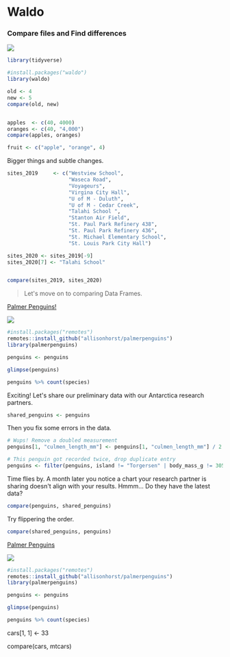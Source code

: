 # Waldo
### Compare files and Find differences


![](https://compote.slate.com/images/da10c202-1283-4e22-9edf-a2a26f5880dc.jpg)


```r
library(tidyverse)

#install.packages("waldo")
library(waldo)
```


```r
old <- 4
new <- 5
compare(old, new)


apples  <- c(40, 4000)
oranges <- c(40, "4,000")
compare(apples, oranges)

fruit <- c("apple", "orange", 4) 
```

Bigger things and subtle changes.

```r
sites_2019     <- c("Westview School",             
                    "Waseca Road",                 
                    "Voyageurs",                   
                    "Virgina City Hall",            
                    "U of M - Duluth",            
                    "U of M - Cedar Creek",         
                    "Talahi School ",               
                    "Stanton Air Field",           
                    "St. Paul Park Refinery 438",   
                    "St. Paul Park Refinery 436",   
                    "St. Michael Elementary School",
                    "St. Louis Park City Hall")

sites_2020 <- sites_2019[-9]
sites_2020[7] <- "Talahi School"


compare(sites_2019, sites_2020)
```

> Let's move on to comparing Data Frames.

[Palmer Penguins!](https://allisonhorst.github.io/palmerpenguins/)

![](https://allisonhorst.github.io/palmerpenguins/articles/articles/img/lter_penguins.png)

```r
#install.packages("remotes")
remotes::install_github("allisonhorst/palmerpenguins")
library(palmerpenguins)
```

```r
penguins <- penguins

glimpse(penguins)

penguins %>% count(species)
```

Exciting! Let's share our preliminary data with our Antarctica research partners.

```r
shared_penguins <- penguins
```

Then you fix some errors in the data.

```r
# Wups! Remove a doubled measurement 
penguins[1, "culmen_length_mm"] <- penguins[1, "culmen_length_mm"] / 2

# This penguin got recorded twice, drop duplicate entry
penguins <- filter(penguins, island != "Torgersen" | body_mass_g != 3050)
```

Time flies by. A month later you notice a chart your research partner is sharing doesn't align with your results. Hmmm... Do they have the latest data?

```r
compare(penguins, shared_penguins)

```

Try flippering the order.
```r
compare(shared_penguins, penguins)

```

[Palmer Penguins](https://allisonhorst.github.io/palmerpenguins/)

![](https://allisonhorst.github.io/palmerpenguins/articles/articles/img/lter_penguins.png)

```r
#install.packages("remotes")
remotes::install_github("allisonhorst/palmerpenguins")
library(palmerpenguins)
```

```r
penguins <- penguins

glimpse(penguins)

penguins %>% count(species)
```



cars[1, 1] <- 33

compare(cars, mtcars)

